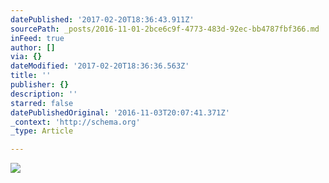 ```yaml
---
datePublished: '2017-02-20T18:36:43.911Z'
sourcePath: _posts/2016-11-01-2bce6c9f-4773-483d-92ec-bb4787fbf366.md
inFeed: true
author: []
via: {}
dateModified: '2017-02-20T18:36:36.563Z'
title: ''
publisher: {}
description: ''
starred: false
datePublishedOriginal: '2016-11-03T20:07:41.371Z'
_context: 'http://schema.org'
_type: Article

---
```

![](https://the-grid-user-content.s3-us-west-2.amazonaws.com/e089939c-fc73-42d6-8f1a-b4ed1d5e8db7.jpg)